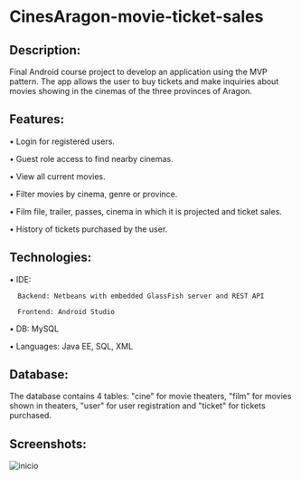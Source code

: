 # CinesAragon-movie-ticket-sales

## Description:

Final Android course project to develop an application using the MVP pattern. 
The app allows the user to buy tickets and make inquiries about movies showing in the cinemas of the three provinces of Aragon.

## Features:

  • Login for registered users.

  • Guest role access to find nearby cinemas.

  • View all current movies.

  • Filter movies by cinema, genre or province.

  • Film file, trailer, passes, cinema in which it is projected and ticket sales.

  • History of tickets purchased by the user.
  
## Technologies:

  • IDE:
    
      Backend: Netbeans with embedded GlassFish server and REST API
    
      Frontend: Android Studio
    
  • DB: MySQL

  • Languages: Java EE, SQL, XML
  
## Database:

The database contains 4 tables: "cine" for movie theaters, "film" for movies shown in theaters, "user" for user registration and "ticket" for tickets purchased.



## Screenshots:

![inicio](https://github.com/fdeazagra/CinesAragon-movie-ticket-sales/blob/main/Im%C3%A1genes_README/Screenshot_20211007-003941.jpg)
